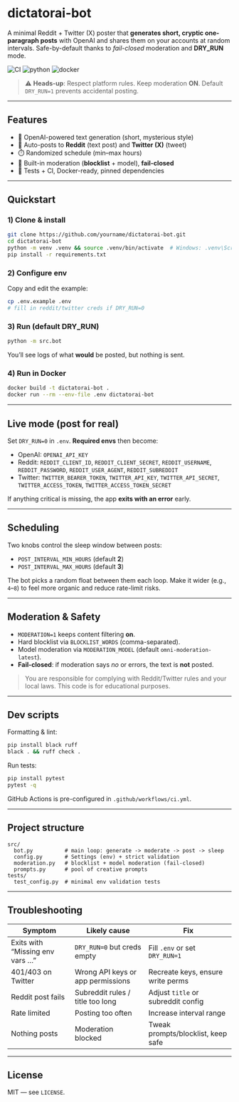 # dictatorai-bot

A minimal Reddit + Twitter (X) poster that **generates short, cryptic one-paragraph posts** with OpenAI and shares them on your accounts at random intervals. Safe-by-default thanks to *fail-closed* moderation and **DRY_RUN** mode.

![CI](https://img.shields.io/github/actions/workflow/status/RdaKA12/dictatorai-bot/ci.yml?branch=main&label=CI)
![python](https://img.shields.io/badge/python-3.11-blue)
![docker](https://img.shields.io/badge/docker-ready-blue)

> ⚠️ **Heads-up**: Respect platform rules. Keep moderation **ON**. Default `DRY_RUN=1` prevents accidental posting.

---

## Features

- 🔮 OpenAI-powered text generation (short, mysterious style)
- 🧵 Auto-posts to **Reddit** (text post) and **Twitter (X)** (tweet)
- ⏱️ Randomized schedule (min–max hours)
- 🧯 Built-in moderation (**blocklist** + model), **fail-closed**
- 🧪 Tests + CI, Docker-ready, pinned dependencies

---

## Quickstart

### 1) Clone & install
```bash
git clone https://github.com/yourname/dictatorai-bot.git
cd dictatorai-bot
python -m venv .venv && source .venv/bin/activate  # Windows: .venv\Scripts\activate
pip install -r requirements.txt
```

### 2) Configure env
Copy and edit the example:
```bash
cp .env.example .env
# fill in reddit/twitter creds if DRY_RUN=0
```

### 3) Run (default DRY_RUN)
```bash
python -m src.bot
```
You’ll see logs of what **would** be posted, but nothing is sent.

### 4) Run in Docker
```bash
docker build -t dictatorai-bot .
docker run --rm --env-file .env dictatorai-bot
```

---

## Live mode (post for real)

Set `DRY_RUN=0` in `.env`. **Required envs** then become:

- OpenAI: `OPENAI_API_KEY`
- Reddit: `REDDIT_CLIENT_ID`, `REDDIT_CLIENT_SECRET`, `REDDIT_USERNAME`, `REDDIT_PASSWORD`, `REDDIT_USER_AGENT`, `REDDIT_SUBREDDIT`
- Twitter: `TWITTER_BEARER_TOKEN`, `TWITTER_API_KEY`, `TWITTER_API_SECRET`, `TWITTER_ACCESS_TOKEN`, `TWITTER_ACCESS_TOKEN_SECRET`

If anything critical is missing, the app **exits with an error** early.

---

## Scheduling

Two knobs control the sleep window between posts:

- `POST_INTERVAL_MIN_HOURS` (default **2**)
- `POST_INTERVAL_MAX_HOURS` (default **3**)

The bot picks a random float between them each loop. Make it wider (e.g., `4`–`8`) to feel more organic and reduce rate-limit risks.

---

## Moderation & Safety

- `MODERATION=1` keeps content filtering **on**.
- Hard blocklist via `BLOCKLIST_WORDS` (comma-separated).
- Model moderation via `MODERATION_MODEL` (default `omni-moderation-latest`).
- **Fail-closed**: if moderation says *no* or errors, the text is **not** posted.

> You are responsible for complying with Reddit/Twitter rules and your local laws. This code is for educational purposes.

---

## Dev scripts

Formatting & lint:
```bash
pip install black ruff
black . && ruff check .
```

Run tests:
```bash
pip install pytest
pytest -q
```

GitHub Actions is pre-configured in `.github/workflows/ci.yml`.

---

## Project structure

```
src/
  bot.py          # main loop: generate -> moderate -> post -> sleep
  config.py       # Settings (env) + strict validation
  moderation.py   # blocklist + model moderation (fail-closed)
  prompts.py      # pool of creative prompts
tests/
  test_config.py  # minimal env validation tests
```

---

## Troubleshooting

| Symptom | Likely cause | Fix |
|---|---|---|
| Exits with “Missing env vars …” | `DRY_RUN=0` but creds empty | Fill `.env` or set `DRY_RUN=1` |
| 401/403 on Twitter | Wrong API keys or app permissions | Recreate keys, ensure write perms |
| Reddit post fails | Subreddit rules / title too long | Adjust `title` or subreddit config |
| Rate limited | Posting too often | Increase interval range |
| Nothing posts | Moderation blocked | Tweak prompts/blocklist, keep safe |

---

## License

MIT — see `LICENSE`.

